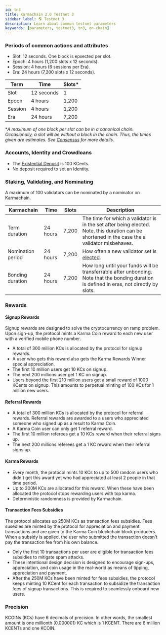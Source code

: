 ```yaml
---
id: tn3
title: Karmachain 2.0 Testnet 3
sidebar_label: 🌎 Testnet 3
description: Learn about common testnet parameters
keywords: [parameters, testnet3, tn3, on-chain]
---
```


### Periods of common actions and attributes

- Slot: 12 seconds. One block is epxected per slot.
- Epoch: 4 hours (1,200 slots x 12 seconds).
- Session: 4 hours (6 sessions per Era).
- Era: 24 hours (7,200 slots x 12 seconds).

| Term    | Time       | Slots\* |
| ------- | ---------- | ------- |
| Slot    | 12 seconds | 1       |
| Epoch   | 4 hours    | 1,200   |
| Session | 4 hours    | 1,200   |
| Era     | 24 hours   | 7,200   |

\*_A maximum of one block per slot can be in a canonical chain. Occasionally, a slot will be without a block in the chain. Thus, the times given are *estimates*. See [Consensus](https://guide.kusama.network/docs/learn-consensus) for more details._

### Accounts, Identity and Crowdloans

- The [Existential Deposit](https://guide.kusama.network/docs/learn-accounts.md#existential-deposit-and-reaping) is 100 KCents.
- No deposit required to set an Identity.

### Staking, Validating, and Nominating

A maximum of 100 validators can be nominated by a nominator on Karmachain.

| Karmachain           | Time    | Slots   | Description                                                                                                                                                                                       |
| -------------------- | ------- | ------- | ------------------------------------------------------------------------------------------------------------------------------------------------------------------------------------------------- |
| Term duration        | 24 hours | 7,200   | The time for which a validator is in the set after being elected. Note, this duration can be shortened in the case the a validator misbehaves.                                                    |
| Nomination period    | 24 hours | 7,200   | How often a new validator set is [elected](https://guide.kusama.network/docs/learn-phragmen.md).                                                                                                                          |
| Bonding duration     | 24 hours  | 7,200 | How long until your funds will be transferrable after unbonding. Note that the bonding duration is defined in eras, not directly by slots.                                                        |

### Rewards

#### Signup Rewards

Signup rewards are designed to solve the cryptocurrency on ramp problem. Upon sign-up, the protocol mints a Karma Coin reward to each new user with a verified mobile phone number.

* A total of 300 million KCs is allocated by the protocol for signup rewards.
* A user who gets this reward also gets the Karma Rewards Winner special appreciation.
* The first 10 million users get 10 KCs on signup.
* The next 200 millions user get 1 KC on signup.
* Users beyond the first 210 million users get a small reward of 1000 KCents on signup. This amounts to perpetual minting of 100 KCs for 1 million new users.

#### Referral Rewards

* A total of 300 million KCs is allocated by the protocol for referral rewards. Referral rewards are awarded to a users who appreciated someone who signed up as a result to Karma Coin.
* A Karma Coin user can only get 1 referral reward.
* The first 10 million referees get a 10 KCs reward when their referral signs up.
* The next 200 millions referees get a 1 KC reward when their referral signs up.

#### Karma Rewards

* Every month, the protocol mints 10 KCs to up to 500 random users who didn't get this award yet who had appreciated at least 2 people in that time period.
* Up to 300M KCs are allocated for this reward. When these have been allocated the protocol stops rewarding users with top karma.
* Deterministic randomness is provided by Karmachain.

#### Transaction Fees Subsidies

The protocol allocates up 250M KCs as transaction fees subsidies. Fees susedies are minted by the protocol for appreciation and payment transactions and are given to the Karma Coin blockchain block producers. When a subsidy is applied, the user who submitted the transaction doesn't pay the transaction fee from his own balance.

* Only the first 10 transactions per user are eligible for transaction fees subsidies to mitigate spam attacks.
* These intentional design decision is designed to encourage sign-ups, appreciation, and coin usage in the real-world as means of tipping, appreciation and payment.
* After the 250M KCs have been minted for fees subsidies, the protocol keeps minting 10 KCent for each transaction to subsidize the transaction fees of signup transactions. This is required to seamlessly onboard new users.

### Precision

KCOINs (KCs) have 6 decimals of precision. In other words, the smallest amount is one millionth (0.000001) KC which is 1 KCENT. There are 6 million KCENTs and one KCOIN.


